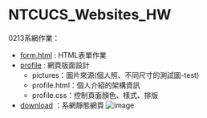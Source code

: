 # NTCUCS_Websites_HW

0213系網作業：
* [form.html]( https://517wu.github.io/NTCUCS_Websites_HW/form.html) : HTML表單作業
* [profile]( https://517wu.github.io/NTCUCS_Websites_HW/profile/profile.html) : 網頁版面設計
  * pictures：圖片來源(個人照、不同尺寸的測試圖-test)
  * profile.html：個人介紹的架構資訊
  * profile.css：控制頁面顏色、樣式、排版 
* [download](https://517wu.github.io/NTCUCS_Websites_HW/download/download.html) ：系網靜態網頁
  ![image](https://github.com/user-attachments/assets/b1883268-50fe-4036-9d82-dafef4f13634)


